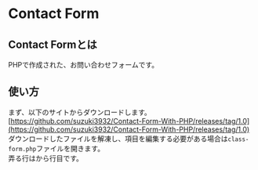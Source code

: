 # Contact Form
## Contact Formとは
PHPで作成された、お問い合わせフォームです。
## 使い方
まず、以下のサイトからダウンロードします。  
[https://github.com/suzuki3932/Contact-Form-With-PHP/releases/tag/1.0](https://github.com/suzuki3932/Contact-Form-With-PHP/releases/tag/1.0)  
ダウンロードしたファイルを解凍し、項目を編集する必要がある場合は`class-form.php`ファイルを開きます。  
弄る行はから行目です。
